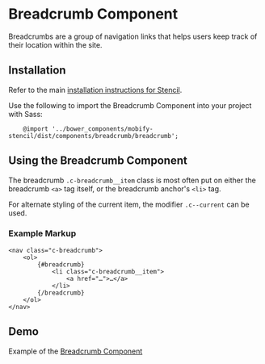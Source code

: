 # Breadcrumb Component

Breadcrumbs are a group of navigation links that helps users keep track of
their location within the site.


## Installation

Refer to the main [installation instructions for Stencil](https://github.com/mobify/stencil#installation).

Use the following to import the Breadcrumb Component into your project with Sass:

```
    @import '../bower_components/mobify-stencil/dist/components/breadcrumb/breadcrumb';
```

## Using the Breadcrumb Component

The breadcrumb `.c-breadcrumb__item` class is most often put on either the breadcrumb `<a>` tag itself, or the breadcrumb anchor's `<li>` tag.

For alternate styling of the current item, the modifier `.c--current` can be used.

### Example Markup

```
<nav class="c-breadcrumb">
    <ol>
        {#breadcrumb}
            <li class="c-breadcrumb__item">
                <a href="…">…</a>
            </li>
        {/breadcrumb}
    </ol>
</nav>
```


## Demo

Example of the [Breadcrumb Component](https://mobify.github.io/stencil/visual/components/breadcrumb/index.html)
